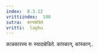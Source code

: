 ```yaml
---
index:  8.3.12
vrittiindex:  100
sutra:  कानाम्रेडिते
vritti:  laghu 
---
```


कान्नकारस्य रुः स्यादाम्रेडिते. कांस्कान्, कांस्कान्..


